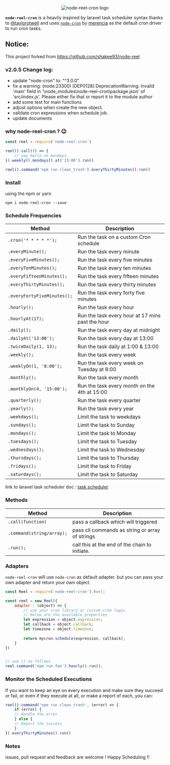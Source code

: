 <p align="center">
<img src="https://user-images.githubusercontent.com/14835725/43674196-6f593114-97ed-11e8-80c1-d054391062d6.png" alt="node-reel-cron logo">
</p>

**`node-reel-cron`** is a heavily inspired by laravel task scheduler syntax thanks to [@taylorotwell](https://github.com/taylorotwell) and uses [`node-cron`](https://github.com/merencia/node-cron) by [merencia](https://github.com/merencia) as the default cron driver to run cron tasks.

## Notice:
This project forked from https://github.com/shakee93/node-reel

### v2.0.5 Change log:

 - update "node-cron" to: "^3.0.0"
 - fix a warning: (node:23300) [DEP0128] DeprecationWarning: Invalid 'main' field in '\node_modules\node-reel-cron\package.json' of 'src/index.js'. Please either fix that or report
it to the module author
 - add some test for main functions
 - adjust options when create the new object.
 - validate cron expressions when schedule job.
 - update documents

### why node-reel-cron ? :wink:
```javascript
const reel = require('node-reel-cron')

reel().call(() => {
	// say hello on mondays
}).weekly().mondays().at('13:00').run()

reel().command('npm run clean_trash').everyThirtyMinutes().run()

```

### Install
using the npm or yarn
```shell
npm i node-reel-cron --save
```

### Schedule Frequencies
Method  | Description
------------- | -------------
`.cron('* * * * *');`  |  Run the task on a custom Cron schedule
`.everyMinute();`  |  Run the task every minute
`.everyFiveMinutes();`  |  Run the task every five minutes
`.everyTenMinutes();`  |  Run the task every ten minutes
`.everyFifteenMinutes();`  |  Run the task every fifteen minutes
`.everyThirtyMinutes();`  |  Run the task every thirty minutes
`.everyFortyFiveMinutes();`  |  Run the task every forty five minutes
`.hourly();`  |  Run the task every hour
`.hourlyAt(17);`  |  Run the task every hour at 17 mins past the hour
`.daily();`  |  Run the task every day at midnight
`.dailyAt('13:00');`  |  Run the task every day at 13:00
`.twiceDaily(1, 13);`  |  Run the task daily at 1:00 & 13:00
`.weekly();`  |  Run the task every week
`.weeklyOn(1, '8:00');`  |  Run the task every week on Tuesday at 8:00
`.monthly();`  |  Run the task every month
`.monthlyOn(4, '15:00');`  |  Run the task every month on the 4th at 15:00
`.quarterly();` |  Run the task every quarter
`.yearly();`  |  Run the task every year
`.weekdays();`  |  Limit the task to weekdays
`.sundays();`  |  Limit the task to Sunday
`.mondays();`  |  Limit the task to Monday
`.tuesdays();`  |  Limit the task to Tuesday
`.wednesdays();`  |  Limit the task to Wednesday
`.thursdays();`  |  Limit the task to Thursday
`.fridays();`  |  Limit the task to Friday
`.saturdays();`  |  Limit the task to Saturday

link to laravel task scheduler doc : [task scheduler](https://laravel.com/docs/5.6/scheduling)

### Methods
Method  | Description
------------- | -------------
`.call(function)`  |  pass a callback which will triggered
`.command(string/array);`  |  pass cli commands as string or array of strings
`.run();`  |  call this at the end of the chain to initiate.


### Adapters
`node-reel-cron` will use `node-cron` as default adapter. but you can pass your own adapter and return your own object.

```javascript
const Reel = require('node-reel-cron').Reel;

const reel = new Reel({
    adapter : (object) => {
    	// use your cron library or custom cron logic
    	// below are the available properties
    	let expression = object.expression;
    	let callback = object.callback;
    	let timezone = object.timezone;
    	
    	return mycron.schedule(expression, callback);
    }
})


// use it as follows
reel.command('npm run foo').hourly().run();
```

### Monitor the Scheduled Executions
If you want to keep an eye on every execution and make sure they succeed or fail, or even if they execute at all, or make a report of each, you can:

```javascript
reel().command('npm run clean_trash', (error) => {
    if (error) {
	// Handle the error
    } else {
	// Report the success
    }
}).everyThirtyMinutes().run()
```

### Notes
issues, pull request and feedback are welcome !
Happy Scheduling !!
